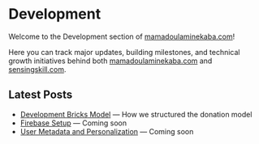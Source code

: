 # Development

Welcome to the Development section of [mamadoulaminekaba.com](https://www.mamadoulaminekaba.com)!

Here you can track major updates, building milestones, and technical growth initiatives behind both [mamadoulaminekaba.com](https://www.mamadoulaminekaba.com) and [sensingskill.com](https://www.sensingskill.com).

## Latest Posts
- [Development Bricks Model](development-bricks.md) — How we structured the donation model
- [Firebase Setup](firebase-setup.md) — Coming soon
- [User Metadata and Personalization](metadata-structure.md) — Coming soon
